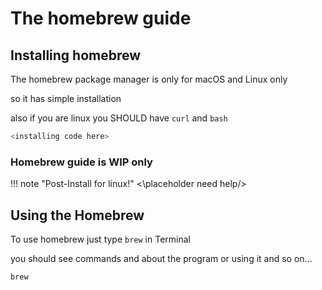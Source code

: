 # The homebrew guide
## Installing homebrew
The homebrew package manager is only for macOS and Linux only

so it has simple installation

also if you are linux you SHOULD have `curl` and `bash`
```bash
<installing code here>
```
### Homebrew guide is WIP only
!!! note "Post-Install for linux!"
    <\placeholder need help/>
## Using the Homebrew
To use homebrew just type `brew` in Terminal

you should see commands and about the program or using it and so on...

```bash
brew
```
